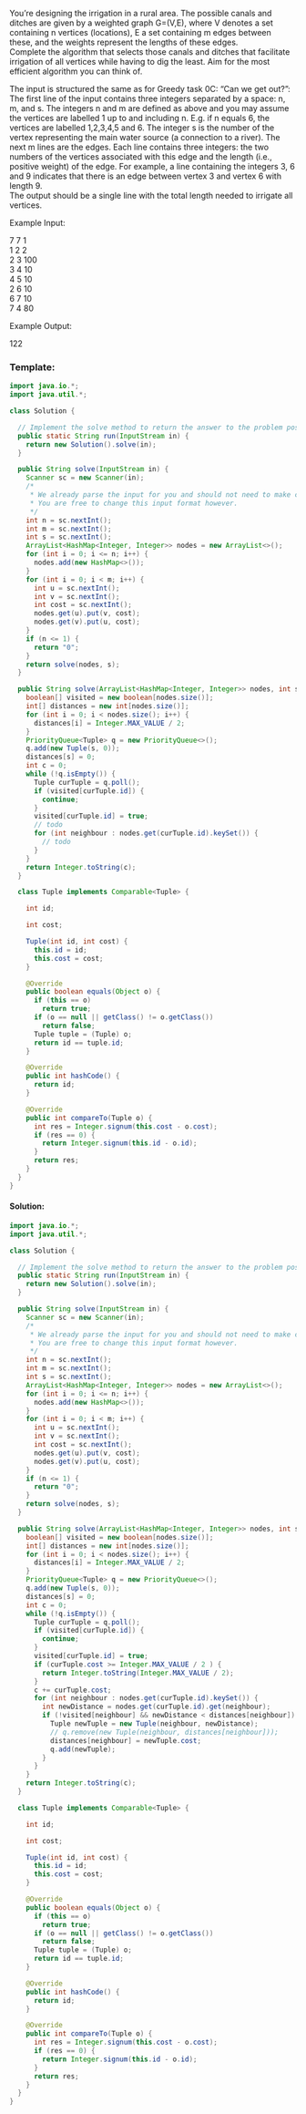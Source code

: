 You’re designing the irrigation in a rural area. The possible canals and ditches are given by a weighted graph G=(V,E), where V denotes a set containing n vertices (locations), E a set containing m edges between these, and the weights represent the lengths of these edges.  
Complete the algorithm that selects those canals and ditches that facilitate irrigation of all vertices while having to dig the least. Aim for the most efficient algorithm you can think of.  

The input is structured the same as for Greedy task 0C: “Can we get out?”:  
The first line of the input contains three integers separated by a space: n, m, and s. The integers n and m are defined as above and you may assume the vertices are labelled 1 up to and including n. E.g. if n equals 6, the vertices are labelled 1,2,3,4,5 and 6. The integer s is the number of the vertex representing the main water source (a connection to a river).
The next m lines are the edges. Each line contains three integers: the two numbers of the vertices associated with this edge and the length (i.e., positive weight) of the edge. For example, a line containing the integers 3, 6 and 9 indicates that there is an edge between vertex 3 and vertex 6 with length 9.  
The output should be a single line with the total length needed to irrigate all vertices.  

Example Input:  

7 7 1  
1 2 2  
2 3 100  
3 4 10  
4 5 10  
2 6 10  
6 7 10  
7 4 80  
  
Example Output:  
  
122  


### Template:
```java
import java.io.*;
import java.util.*;

class Solution {

  // Implement the solve method to return the answer to the problem posed by the inputstream.
  public static String run(InputStream in) {
    return new Solution().solve(in);
  }

  public String solve(InputStream in) {
    Scanner sc = new Scanner(in);
    /*
     * We already parse the input for you and should not need to make changes to this part of the code.
     * You are free to change this input format however.
     */
    int n = sc.nextInt();
    int m = sc.nextInt();
    int s = sc.nextInt();
    ArrayList<HashMap<Integer, Integer>> nodes = new ArrayList<>();
    for (int i = 0; i <= n; i++) {
      nodes.add(new HashMap<>());
    }
    for (int i = 0; i < m; i++) {
      int u = sc.nextInt();
      int v = sc.nextInt();
      int cost = sc.nextInt();
      nodes.get(u).put(v, cost);
      nodes.get(v).put(u, cost);
    }
    if (n <= 1) {
      return "0";
    }
    return solve(nodes, s);
  }

  public String solve(ArrayList<HashMap<Integer, Integer>> nodes, int s ) {
    boolean[] visited = new boolean[nodes.size()];
    int[] distances = new int[nodes.size()];
    for (int i = 0; i < nodes.size(); i++) {
      distances[i] = Integer.MAX_VALUE / 2;
    }
    PriorityQueue<Tuple> q = new PriorityQueue<>();
    q.add(new Tuple(s, 0));
    distances[s] = 0;
    int c = 0;
    while (!q.isEmpty()) {
      Tuple curTuple = q.poll();
      if (visited[curTuple.id]) {
        continue;
      }
      visited[curTuple.id] = true;
      // todo
      for (int neighbour : nodes.get(curTuple.id).keySet()) {
        // todo
      }
    }
    return Integer.toString(c);
  }

  class Tuple implements Comparable<Tuple> {

    int id;

    int cost;

    Tuple(int id, int cost) {
      this.id = id;
      this.cost = cost;
    }

    @Override
    public boolean equals(Object o) {
      if (this == o)
        return true;
      if (o == null || getClass() != o.getClass())
        return false;
      Tuple tuple = (Tuple) o;
      return id == tuple.id;
    }

    @Override
    public int hashCode() {
      return id;
    }

    @Override
    public int compareTo(Tuple o) {
      int res = Integer.signum(this.cost - o.cost);
      if (res == 0) {
        return Integer.signum(this.id - o.id);
      }
      return res;
    }
  }
}

```

#### Solution:
```java
import java.io.*;
import java.util.*;

class Solution {

  // Implement the solve method to return the answer to the problem posed by the inputstream.
  public static String run(InputStream in) {
    return new Solution().solve(in);
  }

  public String solve(InputStream in) {
    Scanner sc = new Scanner(in);
    /*
     * We already parse the input for you and should not need to make changes to this part of the code.
     * You are free to change this input format however.
     */
    int n = sc.nextInt();
    int m = sc.nextInt();
    int s = sc.nextInt();
    ArrayList<HashMap<Integer, Integer>> nodes = new ArrayList<>();
    for (int i = 0; i <= n; i++) {
      nodes.add(new HashMap<>());
    }
    for (int i = 0; i < m; i++) {
      int u = sc.nextInt();
      int v = sc.nextInt();
      int cost = sc.nextInt();
      nodes.get(u).put(v, cost);
      nodes.get(v).put(u, cost);
    }
    if (n <= 1) {
      return "0";
    }
    return solve(nodes, s);
  }

  public String solve(ArrayList<HashMap<Integer, Integer>> nodes, int s ) {
    boolean[] visited = new boolean[nodes.size()];
    int[] distances = new int[nodes.size()];
    for (int i = 0; i < nodes.size(); i++) {
      distances[i] = Integer.MAX_VALUE / 2;
    }
    PriorityQueue<Tuple> q = new PriorityQueue<>();
    q.add(new Tuple(s, 0));
    distances[s] = 0;
    int c = 0;
    while (!q.isEmpty()) {
      Tuple curTuple = q.poll();
      if (visited[curTuple.id]) {
        continue;
      }
      visited[curTuple.id] = true;
      if (curTuple.cost >= Integer.MAX_VALUE / 2 ) {
        return Integer.toString(Integer.MAX_VALUE / 2);
      }
      c += curTuple.cost;
      for (int neighbour : nodes.get(curTuple.id).keySet()) {
        int newDistance = nodes.get(curTuple.id).get(neighbour);
        if (!visited[neighbour] && newDistance < distances[neighbour]) {
          Tuple newTuple = new Tuple(neighbour, newDistance);
          // q.remove(new Tuple(neighbour, distances[neighbour]));
          distances[neighbour] = newTuple.cost;
          q.add(newTuple);
        }
      }
    }
    return Integer.toString(c);
  }

  class Tuple implements Comparable<Tuple> {

    int id;

    int cost;

    Tuple(int id, int cost) {
      this.id = id;
      this.cost = cost;
    }

    @Override
    public boolean equals(Object o) {
      if (this == o)
        return true;
      if (o == null || getClass() != o.getClass())
        return false;
      Tuple tuple = (Tuple) o;
      return id == tuple.id;
    }

    @Override
    public int hashCode() {
      return id;
    }

    @Override
    public int compareTo(Tuple o) {
      int res = Integer.signum(this.cost - o.cost);
      if (res == 0) {
        return Integer.signum(this.id - o.id);
      }
      return res;
    }
  }
}

```
